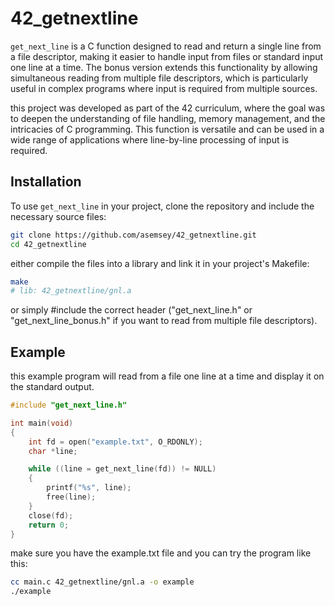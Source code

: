 # 42_getnextline

`get_next_line` is a C function designed to read and return a single line from a file descriptor, making it easier to handle input from files or standard input one line at a time. The bonus version extends this functionality by allowing simultaneous reading from multiple file descriptors, which is particularly useful in complex programs where input is required from multiple sources.

this project was developed as part of the 42 curriculum, where the goal was to deepen the understanding of file handling, memory management, and the intricacies of C programming. This function is versatile and can be used in a wide range of applications where line-by-line processing of input is required.

## Installation

To use `get_next_line` in your project, clone the repository and include the necessary source files:

```bash
git clone https://github.com/asemsey/42_getnextline.git
cd 42_getnextline
```
either compile the files into a library and link it in your project's Makefile:
```bash
make
# lib: 42_getnextline/gnl.a
```
or simply #include the correct header ("get_next_line.h" or "get_next_line_bonus.h" if you want to read from multiple file descriptors).


## Example

this example program will read from a file one line at a time and display it on the standard output.
```c
#include "get_next_line.h"

int main(void)
{
    int fd = open("example.txt", O_RDONLY);
    char *line;

    while ((line = get_next_line(fd)) != NULL)
    {
        printf("%s", line);
        free(line);
    }
    close(fd);
    return 0;
}
```
make sure you have the example.txt file and you can try the program like this:
```bash
cc main.c 42_getnextline/gnl.a -o example
./example
```
